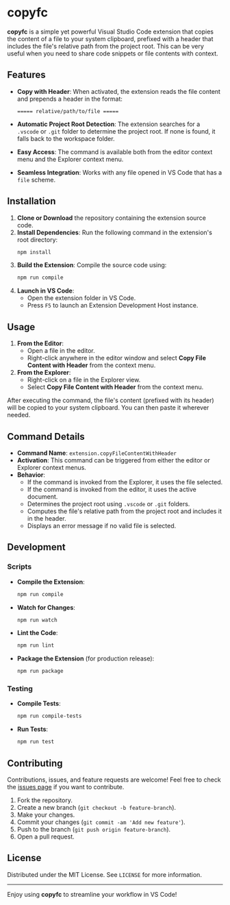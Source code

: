 # copyfc

**copyfc** is a simple yet powerful Visual Studio Code extension that copies the content of a file to your system clipboard, prefixed with a header that includes the file's relative path from the project root. This can be very useful when you need to share code snippets or file contents with context.

## Features

- **Copy with Header**: When activated, the extension reads the file content and prepends a header in the format:

  ```
  ===== relative/path/to/file =====
  ```

- **Automatic Project Root Detection**: The extension searches for a `.vscode` or `.git` folder to determine the project root. If none is found, it falls back to the workspace folder.
- **Easy Access**: The command is available both from the editor context menu and the Explorer context menu.
- **Seamless Integration**: Works with any file opened in VS Code that has a `file` scheme.

## Installation

1. **Clone or Download** the repository containing the extension source code.
2. **Install Dependencies**: Run the following command in the extension's root directory:
   ```bash
   npm install
   ```
3. **Build the Extension**: Compile the source code using:
   ```bash
   npm run compile
   ```
4. **Launch in VS Code**:
   - Open the extension folder in VS Code.
   - Press `F5` to launch an Extension Development Host instance.

## Usage

1. **From the Editor**:
   - Open a file in the editor.
   - Right-click anywhere in the editor window and select **Copy File Content with Header** from the context menu.
2. **From the Explorer**:
   - Right-click on a file in the Explorer view.
   - Select **Copy File Content with Header** from the context menu.

After executing the command, the file's content (prefixed with its header) will be copied to your system clipboard. You can then paste it wherever needed.

## Command Details

- **Command Name**: `extension.copyFileContentWithHeader`
- **Activation**: This command can be triggered from either the editor or Explorer context menus.
- **Behavior**:
  - If the command is invoked from the Explorer, it uses the file selected.
  - If the command is invoked from the editor, it uses the active document.
  - Determines the project root using `.vscode` or `.git` folders.
  - Computes the file's relative path from the project root and includes it in the header.
  - Displays an error message if no valid file is selected.

## Development

### Scripts

- **Compile the Extension**:
  ```bash
  npm run compile
  ```
- **Watch for Changes**:
  ```bash
  npm run watch
  ```
- **Lint the Code**:
  ```bash
  npm run lint
  ```
- **Package the Extension** (for production release):
  ```bash
  npm run package
  ```

### Testing

- **Compile Tests**:
  ```bash
  npm run compile-tests
  ```
- **Run Tests**:
  ```bash
  npm run test
  ```

## Contributing

Contributions, issues, and feature requests are welcome! Feel free to check the [issues page](https://github.com/your-repo/copyfc/issues) if you want to contribute.

1. Fork the repository.
2. Create a new branch (`git checkout -b feature-branch`).
3. Make your changes.
4. Commit your changes (`git commit -am 'Add new feature'`).
5. Push to the branch (`git push origin feature-branch`).
6. Open a pull request.

## License

Distributed under the MIT License. See `LICENSE` for more information.

---

Enjoy using **copyfc** to streamline your workflow in VS Code!
